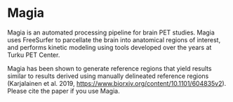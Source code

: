 # Magia

Magia is an automated processing pipeline for brain PET studies. Magia uses FreeSurfer to parcellate the brain into anatomical regions of interest, and performs kinetic modeling using tools developed over the years at Turku PET Center.

Magia has been shown to generate reference regions that yield results similar to results derived using manually delineated reference regions (Karjalainen et al. 2019, https://www.biorxiv.org/content/10.1101/604835v2). Please cite the paper if you use Magia.

